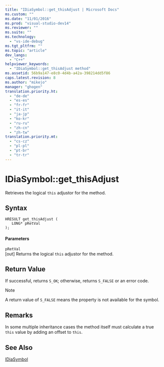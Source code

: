 ```yaml
---
title: "IDiaSymbol::get_thisAdjust | Microsoft Docs"
ms.custom: ""
ms.date: "11/01/2016"
ms.prod: "visual-studio-dev14"
ms.reviewer: ""
ms.suite: ""
ms.technology: 
  - "vs-ide-debug"
ms.tgt_pltfrm: ""
ms.topic: "article"
dev_langs: 
  - "C++"
helpviewer_keywords: 
  - "IDiaSymbol::get_thisAdjust method"
ms.assetid: 56b9a147-e8c0-4d4b-a42a-398214dd5f86
caps.latest.revision: 8
ms.author: "mikejo"
manager: "ghogen"
translation.priority.ht: 
  - "de-de"
  - "es-es"
  - "fr-fr"
  - "it-it"
  - "ja-jp"
  - "ko-kr"
  - "ru-ru"
  - "zh-cn"
  - "zh-tw"
translation.priority.mt: 
  - "cs-cz"
  - "pl-pl"
  - "pt-br"
  - "tr-tr"
---
```

# IDiaSymbol::get_thisAdjust
Retrieves the logical `this` adjustor for the method.  
  
## Syntax  
  
```cpp#  
HRESULT get_thisAdjust (   
   LONG* pRetVal  
);  
```  
  
#### Parameters  
 `pRetVal`  
 [out] Returns the logical `this` adjustor for the method.  
  
## Return Value  
 If successful, returns `S_OK`; otherwise, returns `S_FALSE` or an error code.  
  
> [!NOTE]
>  A return value of `S_FALSE` means the property is not available for the symbol.  
  
## Remarks  
 In some multiple inheritance cases the method itself must calculate a true `this` value by adding an offset to `this`.  
  
## See Also  
 [IDiaSymbol](../../debugger/debug-interface-access/idiasymbol.md)